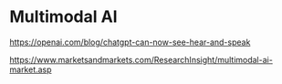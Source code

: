 # Multimodal AI

https://openai.com/blog/chatgpt-can-now-see-hear-and-speak

https://www.marketsandmarkets.com/ResearchInsight/multimodal-ai-market.asp

